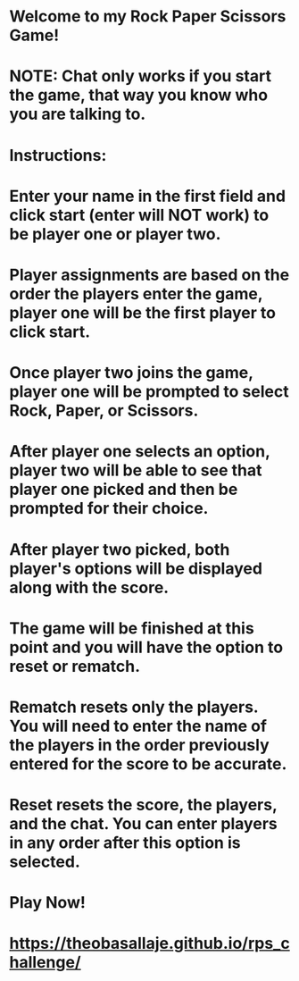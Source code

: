 # Welcome to my Rock Paper Scissors Game!

# NOTE: Chat only works if you start the game, that way you know who you are talking to. 

# Instructions:
# Enter your name in the first field and click start (enter will NOT work) to be player one or player two.
# Player assignments are based on the order the players enter the game, player one will be the first player to click start.
# Once player two joins the game, player one will be prompted to select Rock, Paper, or Scissors.
# After player one selects an option, player two will be able to see that player one picked and then be prompted for their choice.
# After player two picked, both player's options will be displayed along with the score.
# The game will be finished at this point and you will have the option to reset or rematch.

# Rematch resets only the players. You will need to enter the name of the players in the order previously entered for the score to be accurate.
# Reset resets the score, the players, and the chat. You can enter players in any order after this option is selected.

# Play Now! 
# https://theobasallaje.github.io/rps_challenge/
